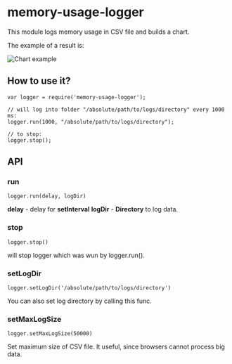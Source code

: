 memory-usage-logger
===================

This module logs memory usage in CSV file and builds a chart.

The example of a result is:

![Chart example](/examples/screen.jpg?raw=true)

## How to use it?
``` node
var logger = require('memory-usage-logger');

// will log into folder "/absolute/path/to/logs/directory" every 1000 ms:
logger.run(1000, "/absolute/path/to/logs/directory");

// to stop:
logger.stop();
```

## API

### run
``` node
logger.run(delay, logDir)
```
**delay** - delay for **setInterval**
**logDir** - **Directory** to log data.

### stop
``` node
logger.stop()
```
will stop logger which was wun by logger.run().

### setLogDir
``` node
logger.setLogDir('/absolute/path/to/logs/directory')
```
You can also set log directory by calling this func.

### setMaxLogSize
``` node
logger.setMaxLogSize(50000)
```
Set maximum size of CSV file. It useful, since browsers cannot process big data.
